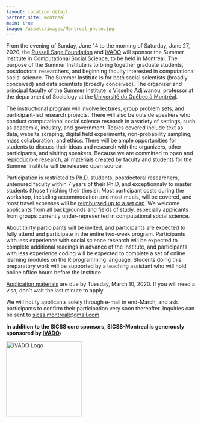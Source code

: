 ```yaml
---
layout: location_detail
partner_site: montreal
main: true
image: /assets/images/Montreal_photo.jpg
---
```


From the evening of Sunday, June 14 to the morning of Saturday, June 27, 2020, the [Russell Sage Foundation](https://www.russellsage.org/) and [IVADO](https://ivado.ca/) will sponsor the Summer Institute in Computational Social Science, to be held in Montréal. The purpose of the Summer Institute is to bring together graduate students, postdoctoral researchers, and beginning faculty interested in computational social science. The Summer Institute is for both social scientists (broadly conceived) and data scientists (broadly conceived). The organizer and principal faculty of the Summer Institute is Visseho Adjiwanou, professor at the department of Sociology at the [Université du Québec à Montréal](https://uqam.ca/).

The instructional program will involve lectures, group problem sets, and participant-led research projects. There will also be outside speakers who conduct computational social science research in a variety of settings, such as academia, industry, and government. Topics covered include text as data, website scraping, digital field experiments, non-probability sampling, mass collaboration, and ethics. There will be ample opportunities for students to discuss their ideas and research with the organizers, other participants, and visiting speakers. Because we are committed to open and reproducible research, all materials created by faculty and students for the Summer Institute will be released open source.

Participation is restricted to Ph.D. students, postdoctoral researchers, untenured faculty within 7 years of their Ph.D, and exceptionnaly to master students (those finishing their thesis). Most participant costs during the workshop, including accommodation and most meals, will be covered, and most travel expenses will be [reimbursed up to a set cap](https://compsocialscience.github.io/summer-institute/2020/montreal/travel). We welcome applicants from all backgrounds and fields of study, especially applicants from groups currently under-represented in computational social science. 

About thirty participants will be invited, and participants are expected to fully attend and participate in the entire two-week program. Participants with less experience with social science research will be expected to complete additional readings in advance of the Institute, and participants with less experience coding will be expected to complete a set of online learning modules on the R programming language. Students doing this preparatory work will be supported by a teaching assistant who will hold online office hours before the Institute.

[Application materials](https://compsocialscience.github.io/summer-institute/2020/montreal/apply) are due by Tuesday, March 10, 2020. If you will need a visa, don't wait the last minute to apply.

We will notify applicants solely through e-mail in end-March, and ask participants to confirm their participation very soon thereafter. Inquiries can be sent to <sicss.montreal@gmail.com>.


**In addition to the SICSS core sponsors, SICSS-Montreal is generously sponsored by [IVADO](https://ivado.ca/):**

<img class="img-responsive" alt="IVADO Logo" src="{{ site.baseurl }}{% link 2020/montreal/images/logo-ivado.jpg %}" width = "200">

